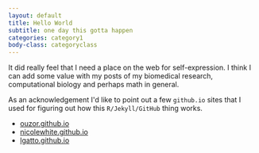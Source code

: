 ```yaml
---
layout: default
title: Hello World
subtitle: one day this gotta happen
categories: category1
body-class: categoryclass
---
```


It did really feel that I need a place on the web for self-expression.  I think I can add some value with my posts of my biomedical research, computational biology and perhaps math in general.

As an acknowledgement I'd like to point out a few `github.io` sites that I used for figuring out how this `R/Jekyll/GitHub` thing works.

* [ouzor.github.io](http://ouzor.github.io)
* [nicolewhite.github.io](http://nicolewhite.github.io)
* [lgatto.github.io](http://lgatto.github.io)
